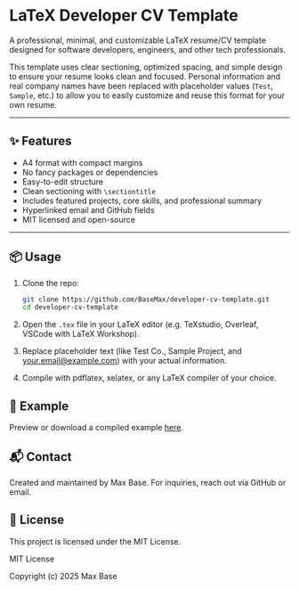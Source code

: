 # LaTeX Developer CV Template

A professional, minimal, and customizable LaTeX resume/CV template designed for software developers, engineers, and other tech professionals.

This template uses clear sectioning, optimized spacing, and simple design to ensure your resume looks clean and focused. Personal information and real company names have been replaced with placeholder values (`Test`, `Sample`, etc.) to allow you to easily customize and reuse this format for your own resume.

---

## ✨ Features

- A4 format with compact margins
- No fancy packages or dependencies
- Easy-to-edit structure
- Clean sectioning with `\sectiontitle`
- Includes featured projects, core skills, and professional summary
- Hyperlinked email and GitHub fields
- MIT licensed and open-source

---

## 📦 Usage

1. Clone the repo:

   ```bash
   git clone https://github.com/BaseMax/developer-cv-template.git
   cd developer-cv-template
   ```

2. Open the `.tex` file in your LaTeX editor (e.g. TeXstudio, Overleaf, VSCode with LaTeX Workshop).

3. Replace placeholder text (like Test Co., Sample Project, and your.email@example.com) with your actual information.

4. Compile with pdflatex, xelatex, or any LaTeX compiler of your choice.

## 📄 Example

Preview or download a compiled example [here](cv.pdf).

## 📬 Contact

Created and maintained by Max Base. For inquiries, reach out via GitHub or email.

## 📝 License

This project is licensed under the MIT License.

MIT License

Copyright (c) 2025 Max Base
